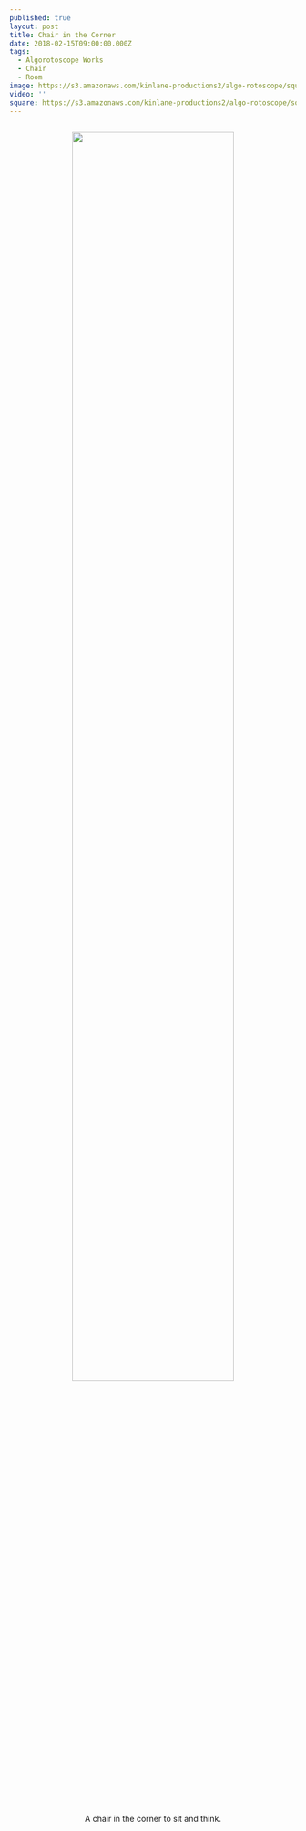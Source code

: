 ```yaml
---
published: true
layout: post
title: Chair in the Corner
date: 2018-02-15T09:00:00.000Z
tags:
  - Algorotoscope Works
  - Chair
  - Room
image: https://s3.amazonaws.com/kinlane-productions2/algo-rotoscope/square/64_176_800_500_0_max_0_-1_-1.jpg
video: ''
square: https://s3.amazonaws.com/kinlane-productions2/algo-rotoscope/square/64_176_800_500_0_max_0_-1_-1_square.jpg
---
```

<p align="center"><img src="{{ page.image }}" width="75%" style="padding: 15px;" /></p>
<center>A chair in the corner to sit and think.</center>
